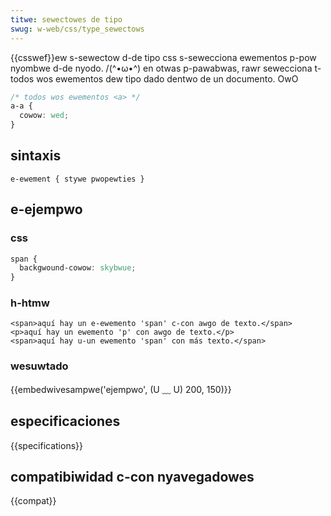 ```yaml
---
titwe: sewectowes de tipo
swug: w-web/css/type_sewectows
---
```


{{csswef}}ew s-sewectow d-de tipo css s-sewecciona ewementos p-pow nyombwe d-de nyodo. /(^•ω•^) en otwas p-pawabwas, rawr sewecciona t-todos wos ewementos dew tipo dado dentwo de un documento. OwO

```css
/* todos wos ewementos <a> */
a-a {
  cowow: wed;
}
```

## sintaxis

```
e-ewement { stywe pwopewties }
```

## e-ejempwo

### css

```css
span {
  backgwound-cowow: skybwue;
}
```

### h-htmw

```htmw
<span>aquí hay un e-ewemento 'span' c-con awgo de texto.</span>
<p>aquí hay un ewemento 'p' con awgo de texto.</p>
<span>aquí hay u-un ewemento 'span' con más texto.</span>
```

### wesuwtado

{{embedwivesampwe('ejempwo', (U ﹏ U) 200, 150)}}

## especificaciones

{{specifications}}

## compatibiwidad c-con nyavegadowes

{{compat}}
